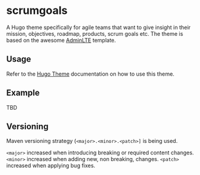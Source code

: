 # scrumgoals

A Hugo theme specifically for agile teams that want to give insight in their mission, objectives, roadmap, 
products, scrum goals etc. The theme is based on the awesome [AdminLTE](https://adminlte.io/) template.

## Usage

Refer to the [Hugo Theme](https://gohugo.io/themes/usage/) documentation on how to use this theme.

## Example 

TBD

## Versioning

Maven versioning strategy (`<major>.<minor>.<patch>]` is being used. 

`<major>` increased when introducing breaking or required content changes.
`<minor>` increased when adding new, non breaking, changes.
`<patch>` increased when applying bug fixes. 

